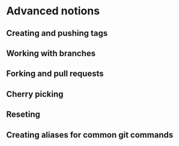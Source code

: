 # Advanced notions

## Creating and pushing tags

## Working with branches

## Forking and pull requests

## Cherry picking

## Reseting

## Creating aliases for common git commands
